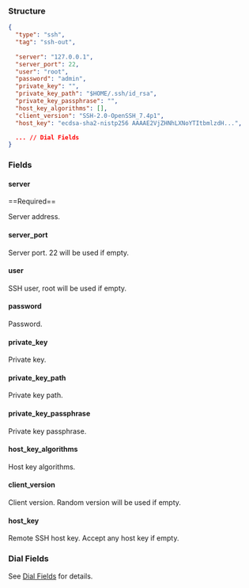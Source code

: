 ### Structure

```json
{
  "type": "ssh",
  "tag": "ssh-out",
  
  "server": "127.0.0.1",
  "server_port": 22,
  "user": "root",
  "password": "admin",
  "private_key": "",
  "private_key_path": "$HOME/.ssh/id_rsa",
  "private_key_passphrase": "",
  "host_key_algorithms": [],
  "client_version": "SSH-2.0-OpenSSH_7.4p1",
  "host_key": "ecdsa-sha2-nistp256 AAAAE2VjZHNhLXNoYTItbmlzdH...",

  ... // Dial Fields
}
```

### Fields

#### server

==Required==

Server address.

#### server_port

Server port. 22 will be used if empty.

#### user

SSH user, root will be used if empty.

#### password

Password.

#### private_key

Private key.

#### private_key_path

Private key path.

#### private_key_passphrase

Private key passphrase.

#### host_key_algorithms

Host key algorithms.

#### client_version

Client version. Random version will be used if empty.

#### host_key

Remote SSH host key. Accept any host key if empty.

### Dial Fields

See [Dial Fields](/configuration/shared/dial) for details.
